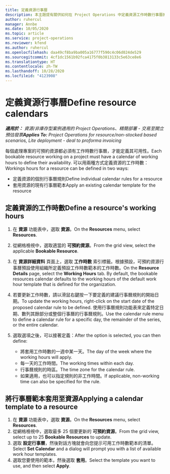 ```yaml
---
title: 定義資源行事曆
description: 本主題提有關供如何在 Project Operations 中定義資源工作時數行事曆的資訊。
author: ruhercul
manager: Annbe
ms.date: 10/05/2020
ms.topic: article
ms.service: project-operations
ms.reviewer: kfend
ms.author: ruhercul
ms.openlocfilehash: daa49cf8ba9ba005a16777f590c4c06d024de529
ms.sourcegitcommit: 4cf1dc1561b92fca4175f0b3813133c5e63ce8e6
ms.translationtype: HT
ms.contentlocale: zh-TW
ms.lasthandoff: 10/28/2020
ms.locfileid: "4123908"
---
```

# <a name="define-resource-calendars"></a><span data-ttu-id="68643-103">定義資源行事曆</span><span class="sxs-lookup"><span data-stu-id="68643-103">Define resource calendars</span></span>

<span data-ttu-id="68643-104">_**適用於：** 資源/非庫存型案例適用的 Project Operations、精簡部署 - 交易至開立預估發票_</span><span class="sxs-lookup"><span data-stu-id="68643-104">_**Applies To:** Project Operations for resource/non-stocked based scenarios, Lite deployment - deal to proforma invoicing_</span></span>

<span data-ttu-id="68643-105">每個處理專案的可預約資源都必須有工作時數行事曆，才能定義其可用性。</span><span class="sxs-lookup"><span data-stu-id="68643-105">Each bookable resource working on a project must have a calendar of working hours to define their availability.</span></span> <span data-ttu-id="68643-106">可以用兩種方式定義資源的工作時數：</span><span class="sxs-lookup"><span data-stu-id="68643-106">Workings hours for a resource can be defined in two ways:</span></span> 

   - <span data-ttu-id="68643-107">定義資源的個別行事曆規則</span><span class="sxs-lookup"><span data-stu-id="68643-107">Define individual calendar rules for a resource</span></span>
   - <span data-ttu-id="68643-108">套用資源的現有行事曆範本</span><span class="sxs-lookup"><span data-stu-id="68643-108">Apply an existing calendar template for the resource</span></span>

## <a name="define-a-resources-working-hours"></a><span data-ttu-id="68643-109">定義資源的工作時數</span><span class="sxs-lookup"><span data-stu-id="68643-109">Define a resource's working hours</span></span>

1. <span data-ttu-id="68643-110">在 **資源** 功能表中，選取 **資源**。</span><span class="sxs-lookup"><span data-stu-id="68643-110">On the **Resources** menu, select **Resources**.</span></span>
2. <span data-ttu-id="68643-111">從網格檢視中，選取適當的 **可預約資源**。</span><span class="sxs-lookup"><span data-stu-id="68643-111">From the grid view, select the applicable **Bookable Resource**.</span></span>
3. <span data-ttu-id="68643-112">在 **資源詳細資料** 頁面上，選取 **工作時數** 索引標籤。根據預設，可預約資源行事曆預設使用組織所定義預設工作時數範本的工作時數。</span><span class="sxs-lookup"><span data-stu-id="68643-112">On the **Resource Details** page, select the **Working Hours** tab. By default, the bookable resources calendar defaults to the working hours of the default work hour template that is defined for the organization.</span></span>
4. <span data-ttu-id="68643-113">若要更新工作時數，請以滑鼠右鍵按一下要定義的建議行事曆規則的開始日期。</span><span class="sxs-lookup"><span data-stu-id="68643-113">To update the working hours, right-click on the start date of the proposed calendar rule to be defined.</span></span> <span data-ttu-id="68643-114">使用行事曆規則功能表來定義特定日期、數列其餘部分或整個行事曆的行事曆規則。</span><span class="sxs-lookup"><span data-stu-id="68643-114">Use the calendar rule menu to define a calendar rule for a specific day, the remainder of the series, or the entire calendar.</span></span>
5. <span data-ttu-id="68643-115">選取選項之後，可以接著定義：</span><span class="sxs-lookup"><span data-stu-id="68643-115">After the option is selected, you can then define:</span></span>

    - <span data-ttu-id="68643-116">將套用工作時數的一週中某一天。</span><span class="sxs-lookup"><span data-stu-id="68643-116">The day of the week where the working hours will apply.</span></span>
    - <span data-ttu-id="68643-117">每一天的工作時間。</span><span class="sxs-lookup"><span data-stu-id="68643-117">The working times within each day.</span></span>
    - <span data-ttu-id="68643-118">行事曆規則的時區。</span><span class="sxs-lookup"><span data-stu-id="68643-118">The time zone for the calendar rule.</span></span>
    - <span data-ttu-id="68643-119">如果適用，也可以指定規則的非工作時間。</span><span class="sxs-lookup"><span data-stu-id="68643-119">If applicable, non-working time can also be specified for the rule.</span></span>

## <a name="applying-a-calendar-template-to-a-resource"></a><span data-ttu-id="68643-120">將行事曆範本套用至資源</span><span class="sxs-lookup"><span data-stu-id="68643-120">Applying a calendar template to a resource</span></span>

1. <span data-ttu-id="68643-121">在 **資源** 功能表中，選取 **資源**。</span><span class="sxs-lookup"><span data-stu-id="68643-121">On the **Resources** menu, select **Resources**.</span></span>
2. <span data-ttu-id="68643-122">從網格檢視中，選取最多 25 個要更新的 **可預約資源**。</span><span class="sxs-lookup"><span data-stu-id="68643-122">From the grid view, select up to 25 **Bookable Resources** to update.</span></span>
3. <span data-ttu-id="68643-123">選取 **設定行事曆**，然後對話方塊就會向您提示可用工作時數範本的清單。</span><span class="sxs-lookup"><span data-stu-id="68643-123">Select **Set Calendar** and a dialog will prompt you with a list of available work hour templates.</span></span>
4. <span data-ttu-id="68643-124">選取您要使用的範本，然後選取 **套用**。</span><span class="sxs-lookup"><span data-stu-id="68643-124">Select the template you want to use, and then select **Apply**.</span></span>
